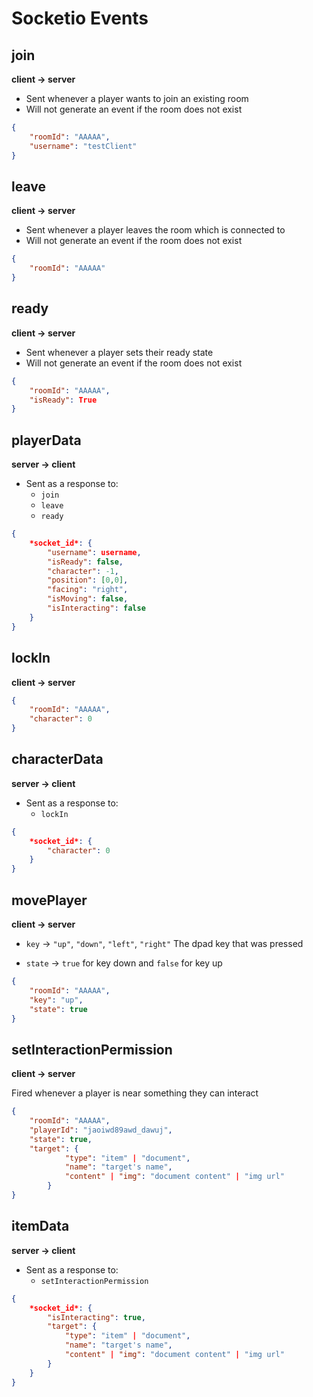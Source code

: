 # Socketio Events

## join

**client -> server**

- Sent whenever a player wants to join an existing room
- Will not generate an event if the room does not exist

```json
{
    "roomId": "AAAAA",
    "username": "testClient"
}
```


## leave

**client -> server**

- Sent whenever a player leaves the room which is connected to
- Will not generate an event if the room does not exist

```json
{
    "roomId": "AAAAA"
}
```

## ready

**client -> server**

- Sent whenever a player sets their ready state
- Will not generate an event if the room does not exist

```json
{
    "roomId": "AAAAA",
    "isReady": True
}
```


## playerData

**server -> client**

- Sent as a response to:
    - `join`
    - `leave`
    - `ready`

```json
{
    *socket_id*: {
        "username": username,
        "isReady": false,
        "character": -1,
        "position": [0,0],
        "facing": "right",
        "isMoving": false,
        "isInteracting": false
    }
}
```

## lockIn

**client -> server**

```json
{
    "roomId": "AAAAA",
    "character": 0
}
```

## characterData

**server -> client**

- Sent as a response to:
    - `lockIn`

```json
{
    *socket_id*: {
        "character": 0
    }
}
```

## movePlayer

**client -> server**

- `key` -> `"up"`, `"down"`, `"left"`, `"right"`
The dpad key that was pressed

- `state` -> `true` for key down and `false` for key up

```json
{
    "roomId": "AAAAA",
    "key": "up",
    "state": true
}
```


## setInteractionPermission

**client -> server**

Fired whenever a player is near something they can interact

```json
{
    "roomId": "AAAAA",
    "playerId": "jaoiwd89awd_dawuj",
    "state": true,
    "target": {
            "type": "item" | "document",
            "name": "target's name",
            "content" | "img": "document content" | "img url"
        }
}
```

## itemData

**server -> client**

- Sent as a response to:
    - `setInteractionPermission`

```json
{
    *socket_id*: {
        "isInteracting": true,
        "target": {
            "type": "item" | "document",
            "name": "target's name",
            "content" | "img": "document content" | "img url"
        }
    }
}
```
